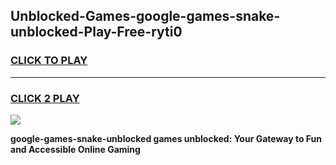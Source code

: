 
## Unblocked-Games-google-games-snake-unblocked-Play-Free-ryti0
<h3>
<a href="https://premium76.site?title=google-games-snake-unblocked&ref=20A">CLICK TO PLAY</a></h3>
<hr>

<h3>
<a href="https://premium76.site?title=google-games-snake-unblocked&ref=20A">CLICK 2 PLAY</a>
  
</h3>

<a href="https://premium76.site?title=google-games-snake-unblocked&ref=20A"><img src="https://clearcache.store/games.png"></a>


**google-games-snake-unblocked games unblocked: Your Gateway to Fun and Accessible Online Gaming**
